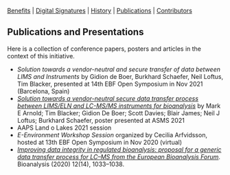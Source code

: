 [Benefits](benefits) | [Digital Signatures](signatures)  | [History](history) | [Publications](publications) | [Contributors](contributors) 

## Publications and Presentations

Here is a collection of conference papers, posters and articles in the context of this initiative.

- _Solution towards a vendor-neutral and secure transfer of data between LIMS and Instruments_ by Gidion de Boer, Burkhard Schaefer, Neil Loftus, Tim Blacker, presented at 14th EBF Open Symposium in Nov 2021 (Barcelona, Spain)
- [_Solution towards a vendor-neutral secure data transfer process between LIMS/ELN and LC-MS/MS instruments for bioanalysis_](assets/downloads/ASMS%202021%20-%20Instrument%20Link%20Poster.pdf) by Mark E Arnold; Tim Blacker; Gidion De Boer; Scott Davies; Blair James; Neil J Loftus; Burkhard Schaefer, poster presented at ASMS 2021
- AAPS Land o Lakes 2021 session
- _E-Environment Workshop Session_ organized by Cecilia Arfvidsson, hosted at 13th EBF Open Symposium in Nov 2020 (virtual)
- [_Improving data integrity in regulated bioanalysis: proposal for a generic data transfer process for LC–MS from the European Bioanalysis Forum_](https://www.future-science.com/doi/10.4155/bio-2020-0156). Bioanalysis (2020) 12(14), 1033–1038.